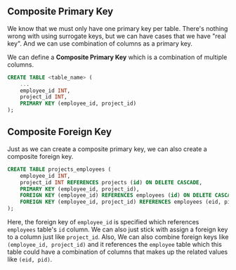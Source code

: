 ## Composite Primary Key

We know that we must only have one primary key per table.
There's nothing wrong with using surrogate keys, but we can have cases that we have "real key". And we can use combination of columns as a primary key.

We can define a **Composite Primary Key** which is a combination of multiple columns.

```sql
CREATE TABLE <table_name> (
	...
	employee_id INT,
	project_id INT,
	PRIMARY KEY (employee_id, project_id)
);
```

## Composite Foreign Key

Just as we can create a composite primary key, we can also create a composite foreign key.

```sql
CREATE TABLE projects_employees (
	employee_id INT,
	project_id INT REFERENCES projects (id) ON DELETE CASCADE,
	PRIMARY KEY (employee_id, project_id),
	FOREIGN KEY (employee_id) REFERENCES employees (id) ON DELETE CASCADE,
	FOREIGN KEY (employee_id, project_id) REFERENCES employees (eid, pid) ...
);
```
Here, the foreign key of `employee_id` is specified which references `employees` table's `id` column. We can also just stick with assign a foreign key to a column just like `project_id`.
Also, We can also combine foreign keys like `(employee_id, project_id)` and it references the `employee` table which this table could have a combination of columns that makes up the related values like `(eid, pid)`.